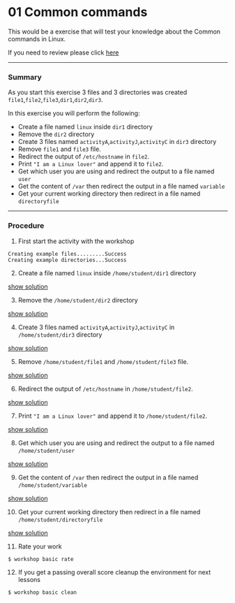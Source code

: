 # 01 Common commands

This would be a exercise that will test your knowledge about the Common commands in Linux.

If you need to review please click [here](https://github.com/ajohnsc/L101/blob/master/activities/01-Common-commands.md)

---

### Summary

As you start this exercise 3 files and 3 directories was created `file1`,`file2`,`file3`,`dir1`,`dir2`,`dir3`.

In this exercise you will perform the following:

- Create a file named `linux` inside `dir1` directory
- Remove the `dir2` directory
- Create 3 files named `activityA`,`activityJ`,`activityC` in `dir3` directory
- Remove `file1` and `file3` file.
- Redirect the output of `/etc/hostname` in `file2`.
- Print `"I am a Linux lover"` and append it to `file2`.
- Get which user you are using and redirect the output to a file named `user`
- Get the content of `/var` then redirect the output in a file named `variable`
- Get your current working directory then redirect in a file named `directoryfile`

---

### Procedure

1. First start the activity with the workshop
```$ workshop basic launch
Creating example files.........Success
Creating example directories...Success
```
2. Create a file named `linux` inside `/home/student/dir1` directory

[show solution](https://github.com/ajohnsc/L101/blob/master/solution/01-Common-commands.md)

3. Remove the `/home/student/dir2` directory

[show solution](https://github.com/ajohnsc/L101/blob/master/solution/01-Common-commands.md)

4. Create 3 files named `activityA`,`activityJ`,`activityC` in `/home/student/dir3` directory

[show solution](https://github.com/ajohnsc/L101/blob/master/solution/01-Common-commands.md)

5. Remove `/home/student/file1` and `/home/student/file3` file.

[show solution](https://github.com/ajohnsc/L101/blob/master/solution/01-Common-commands.md)

6. Redirect the output of `/etc/hostname` in `/home/student/file2`.

[show solution](https://github.com/ajohnsc/L101/blob/master/solution/01-Common-commands.md)

7. Print `"I am a Linux lover"` and append it to `/home/student/file2`.

[show solution](https://github.com/ajohnsc/L101/blob/master/solution/01-Common-commands.md)

8. Get which user you are using and redirect the output to a file named `/home/student/user`

[show solution](https://github.com/ajohnsc/L101/blob/master/solution/01-Common-commands.md)

9. Get the content of `/var` then redirect the output in a file named `/home/student/variable`

[show solution](https://github.com/ajohnsc/L101/blob/master/solution/01-Common-commands.md)

10. Get your current working directory then redirect in a file named `/home/student/directoryfile`

[show solution](https://github.com/ajohnsc/L101/blob/master/solution/01-Common-commands.md)

11. Rate your work

`$ workshop basic rate`

12. If you get a passing overall score cleanup the environment for next lessons

`$ workshop basic clean`
